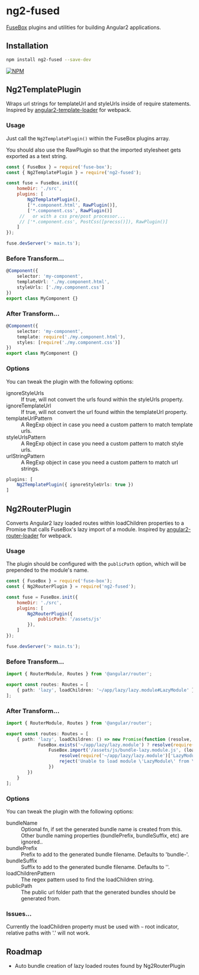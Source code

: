 # ng2-fused
[FuseBox](http://fuse-box.org/) plugins and utilities for building Angular2 applications.

## Installation

```bash
npm install ng2-fused --save-dev
```

[![NPM](https://nodei.co/npm/ng2-fused.png?downloads=true)](https://nodei.co/npm/ng2-fused/)

## Ng2TemplatePlugin

Wraps url strings for templateUrl and styleUrls inside of require statements.  Inspired by [angular2-template-loader](https://github.com/TheLarkInn/angular2-template-loader) for webpack.

### Usage

Just call the `Ng2TemplatePlugin()` within the FuseBox plugins array.

You should also use the RawPlugin so that the imported stylesheet gets exported as a text string.

```javascript
const { FuseBox } = require('fuse-box');
const { Ng2TemplatePlugin } = require('ng2-fused');

const fuse = FuseBox.init({
    homeDir: './src',
    plugins: [
        Ng2TemplatePlugin(),
        ['*.component.html', RawPlugin()],
        ['*.component.css', RawPlugin()]
     //   or with a css pre/post processor...
     // ['*.component.css', PostCss([precss()]), RawPlugin()]   
    ]
});

fuse.devServer('> main.ts');
```


### Before Transform...

```typescript
@Component({
    selector: 'my-component',
    templateUrl: './my.component.html',
    styleUrls: ['./my.component.css']
})
export class MyComponent {}
```

### After Transform...

```typescript
@Component({
    selector: 'my-component',
    template: require('./my.component.html'),
    styles: [require('./my.component.css')]
})
export class MyComponent {}
```

### Options

You can tweak the plugin with the following options:

<dl>
    <dt>ignoreStyleUrls</dt>
    <dd>If true, will not convert the urls found within the styleUrls property.</dd>
    <dt>ignoreTemplateUrl</dt>
    <dd>If true, will not convert the url found within the templateUrl property.</dd>
    <dt>templateUrlPattern</dt>
    <dd>A RegExp object in case you need a custom pattern to match template urls.</dd>
    <dt>styleUrlsPattern</dt>
    <dd>A RegExp object in case you need a custom pattern to match style urls.</dd>
    <dt>urlStringPattern</dt>
    <dd>A RegExp object in case you need a custom pattern to match url strings.</dd>
</dl>

```typescript
plugins: [
    Ng2TemplatePlugin({ ignoreStyleUrls: true })
]
```

## Ng2RouterPlugin

Converts Angular2 lazy loaded routes within loadChildren properties to a Promise that calls FuseBox's lazy import of a module. Inspired by [angular2-router-loader](https://github.com/brandonroberts/angular-router-loader) for webpack.

### Usage

The plugin should be configured with the `publicPath` option, which will be prepended to the module's name.

```javascript
const { FuseBox } = require('fuse-box');
const { Ng2RouterPlugin } = require('ng2-fused');

const fuse = FuseBox.init({
    homeDir: './src',
    plugins: [
        Ng2RouterPlugin({
            publicPath: '/assets/js'
        }),
    ]
});

fuse.devServer('> main.ts');
```


### Before Transform...

```typescript
import { RouterModule, Routes } from '@angular/router';

export const routes: Routes = [
    { path: 'lazy', loadChildren: '~/app/lazy/lazy.module#LazyModule' }
];
```

### After Transform...

```typescript
import { RouterModule, Routes } from '@angular/router';

export const routes: Routes = [
    { path: 'lazy', loadChildren: () => new Promise(function (resolve, reject) {
            FuseBox.exists('~/app/lazy/lazy.module') ? resolve(require('~/app/lazy/lazy.module')['LazyModule']) : 
                FuseBox.import('/assets/js/bundle-lazy.module.js', (loaded) => loaded ? 
                    resolve(require('~/app/lazy/lazy.module')['LazyModule']) :
                    reject('Unable to load module \'LazyModule\' from \'/assets/js/bundle-lazy.module.js\'.')) 
                })
        }) 
    }
];
```

### Options

You can tweak the plugin with the following options:

<dl>
    <dt>bundleName</dt>
    <dd>Optional fn, if set the generated bundle name is created from this. Other bundle naming properties (bundlePrefix, bundleSuffix, etc) are ignored..</dd>
    <dt>bundlePrefix</dt>
    <dd>Prefix to add to the generated bundle filename.  Defaults to 'bundle-'.</dd>
    <dt>bundleSuffix</dt>
    <dd>Suffix to add to the generated bundle filename.  Defaults to ''. </dd>
    <dt>loadChildrenPattern</dt>
    <dd>The regex pattern used to find the loadChildren string.</dd>
    <dt>publicPath</dt>
    <dd>The public url folder path that the generated bundles should be generated from.</dd>
</dl>

### Issues...

Currently the loadChildren property must be used with `~` root indicator, relative paths with '.' will not work.

## Roadmap

* Auto bundle creation of lazy loaded routes found by Ng2RouterPlugin
